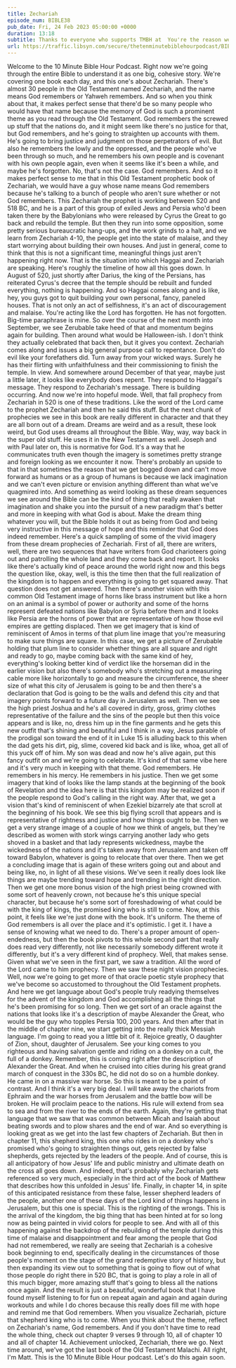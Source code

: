 ```yaml
---
title: Zechariah
episode_num: BIBLE38
pub_date: Fri, 24 Feb 2023 05:00:00 +0000
duration: 13:18
subtitle: Thanks to everyone who supports TMBH at  You're the reason we can all do this together!  Music written and performed by 
url: https://traffic.libsyn.com/secure/thetenminutebiblehourpodcast/BIBLE38_-_Zechariah.mp3
---
```


 Welcome to the 10 Minute Bible Hour Podcast. Right now we're going through the entire Bible to understand it as one big, cohesive story. We're covering one book each day, and this one's about Zechariah. There's almost 30 people in the Old Testament named Zechariah, and the name means God remembers or Yahweh remembers. And so when you think about that, it makes perfect sense that there'd be so many people who would have that name because the memory of God is such a prominent theme as you read through the Old Testament. God remembers the screwed up stuff that the nations do, and it might seem like there's no justice for that, but God remembers, and he's going to straighten up accounts with them. He's going to bring justice and judgment on those perpetrators of evil. But also he remembers the lowly and the oppressed, and the people who've been through so much, and he remembers his own people and is covenant with his own people again, even when it seems like it's been a while, and maybe he's forgotten. No, that's not the case. God remembers. And so it makes perfect sense to me that in this Old Testament prophetic book of Zechariah, we would have a guy whose name means God remembers because he's talking to a bunch of people who aren't sure whether or not God remembers. This Zechariah the prophet is working between 520 and 518 BC, and he is a part of this group of exiled Jews and Persia who'd been taken there by the Babylonians who were released by Cyrus the Great to go back and rebuild the temple. But then they run into some opposition, some pretty serious bureaucratic hang-ups, and the work grinds to a halt, and we learn from Zechariah 4-10, the people get into the state of malaise, and they start worrying about building their own houses. And just in general, come to think that this is not a significant time, meaningful things just aren't happening right now. That is the situation into which Haggai and Zechariah are speaking. Here's roughly the timeline of how all this goes down. In August of 520, just shortly after Darius, the king of the Persians, has reiterated Cyrus's decree that the temple should be rebuilt and funded everything, nothing is happening. And so Haggai comes along and is like, hey, you guys got to quit building your own personal, fancy, paneled houses. That is not only an act of selfishness, it's an act of discouragement and malaise. You're acting like the Lord has forgotten. He has not forgotten. Big-time paraphrase is mine. So over the course of the next month into September, we see Zerubable take heed of that and momentum begins again for building. Then around what would be Halloween-ish. I don't think they actually celebrated that back then, but it gives you context. Zechariah comes along and issues a big general purpose call to repentance. Don't do evil like your forefathers did. Turn away from your wicked ways. Surely he has their flirting with unfaithfulness and their commissioning to finish the temple. In view. And somewhere around December of that year, maybe just a little later, it looks like everybody does repent. They respond to Haggai's message. They respond to Zechariah's message. There is building occurring. And now we're into hopeful mode. Well, that fall prophecy from Zechariah in 520 is one of these traditions. Like the word of the Lord came to the prophet Zechariah and then he said this stuff. But the next chunk of prophecies we see in this book are really different in character and that they are all born out of a dream. Dreams are weird and as a result, these look weird, but God uses dreams all throughout the Bible. Way, way, way back in the super old stuff. He uses it in the New Testament as well. Joseph and with Paul later on, this is normative for God. It's a way that he communicates truth even though the imagery is sometimes pretty strange and foreign looking as we encounter it now. There's probably an upside to that in that sometimes the reason that we get bogged down and can't move forward as humans or as a group of humans is because we lack imagination and we can't even picture or envision anything different than what we've quagmired into. And something as weird looking as these dream sequences we see around the Bible can be the kind of thing that really awaken that imagination and shake you into the pursuit of a new paradigm that's better and more in keeping with what God is about. Make the dream thing whatever you will, but the Bible holds it out as being from God and being very instructive in this message of hope and this reminder that God does indeed remember. Here's a quick sampling of some of the vivid imagery from these dream prophecies of Zechariah. First of all, there are writers, well, there are two sequences that have writers from God charioteers going out and patrolling the whole land and they come back and report. It looks like there's actually kind of peace around the world right now and this begs the question like, okay, well, is this the time then that the full realization of the kingdom is to happen and everything is going to get squared away. That question does not get answered. Then there's another vision with this common Old Testament image of horns like brass instrument but like a horn on an animal is a symbol of power or authority and some of the horns represent defeated nations like Babylon or Syria before them and it looks like Persia are the horns of power that are representative of how those evil empires are getting displaced. Then we get imagery that is kind of reminiscent of Amos in terms of that plum line image that you're measuring to make sure things are square. In this case, we get a picture of Zerubable holding that plum line to consider whether things are all square and right and ready to go, maybe coming back with the same kind of hey, everything's looking better kind of verdict like the horseman did in the earlier vision but also there's somebody who's stretching out a measuring cable more like horizontally to go and measure the circumference, the sheer size of what this city of Jerusalem is going to be and then there's a declaration that God is going to be the walls and defend this city and that imagery points forward to a future day in Jerusalem as well. Then we see the high priest Joshua and he's all covered in dirty, gross, grimy clothes representative of the failure and the sins of the people but then this voice appears and is like, no, dress him up in the fine garments and he gets this new outfit that's shining and beautiful and I think in a way, Jesus parable of the prodigal son toward the end of it in Luke 15 is alluding back to this when the dad gets his dirt, pig, slime, covered kid back and is like, whoa, get all of this yuck off of him. My son was dead and now he's alive again, put this fancy outfit on and we're going to celebrate. It's kind of that same vibe here and it's very much in keeping with that theme. God remembers. He remembers in his mercy. He remembers in his justice. Then we get some imagery that kind of looks like the lamp stands at the beginning of the book of Revelation and the idea here is that this kingdom may be realized soon if the people respond to God's calling in the right way. After that, we get a vision that's kind of reminiscent of when Ezekiel bizarrely ate that scroll at the beginning of his book. We see this big flying scroll that appears and is representative of rightness and justice and how things ought to be. Then we get a very strange image of a couple of how we think of angels, but they're described as women with stork wings carrying another lady who gets shoved in a basket and that lady represents wickedness, maybe the wickedness of the nations and it's taken away from Jerusalem and taken off toward Babylon, whatever is going to relocate that over there. Then we get a concluding image that is again of these writers going out and about and being like, no, in light of all these visions. We've seen it really does look like things are maybe trending toward hope and trending in the right direction. Then we get one more bonus vision of the high priest being crowned with some sort of heavenly crown, not because he's this unique special character, but because he's some sort of foreshadowing of what could be with the king of kings, the promised king who is still to come. Now, at this point, it feels like we're just done with the book. It's uniform. The theme of God remembers is all over the place and it's optimistic. I get it. I have a sense of knowing what we need to do. There's a proper amount of open-endedness, but then the book pivots to this whole second part that really does read very differently, not like necessarily somebody different wrote it differently, but it's a very different kind of prophecy. Well, that makes sense. Given what we've seen in the first part, we saw a tradition. All the word of the Lord came to him prophecy. Then we saw these night vision prophecies. Well, now we're going to get more of that oracle poetic style prophecy that we've become so accustomed to throughout the Old Testament prophets. And here we get language about God's people truly readying themselves for the advent of the kingdom and God accomplishing all the things that he's been promising for so long. Then we get sort of an oracle against the nations that looks like it's a description of maybe Alexander the Great, who would be the guy who topples Persia 100, 200 years. And then after that in the middle of chapter nine, we start getting into the really thick Messiah language. I'm going to read you a little bit of it. Rejoice greatly, O daughter of Zion, shout, daughter of Jerusalem. See your king comes to you righteous and having salvation gentle and riding on a donkey on a cult, the full of a donkey. Remember, this is coming right after the description of Alexander the Great. And when he cruised into cities during his great grand march of conquest in the 330s BC, he did not do so on a humble donkey. He came in on a massive war horse. So this is meant to be a point of contrast. And I think it's a very big deal. I will take away the chariots from Ephraim and the war horses from Jerusalem and the battle bow will be broken. He will proclaim peace to the nations. His rule will extend from sea to sea and from the river to the ends of the earth. Again, they're getting that language that we saw that was common between Micah and Isaiah about beating swords and to plow shares and the end of war. And so everything is looking great as we get into the last few chapters of Zechariah. But then in chapter 11, this shepherd king, this one who rides in on a donkey who's promised who's going to straighten things out, gets rejected by false shepherds, gets rejected by the leaders of the people. And of course, this is all anticipatory of how Jesus' life and public ministry and ultimate death on the cross all goes down. And indeed, that's probably why Zechariah gets referenced so very much, especially in the third act of the book of Matthew that describes how this unfolded in Jesus' life. Finally, in chapter 14, in spite of this anticipated resistance from these false, lesser shepherd leaders of the people, another one of these days of the Lord kind of things happens in Jerusalem, but this one is special. This is the righting of the wrongs. This is the arrival of the kingdom, the big thing that has been hinted at for so long now as being painted in vivid colors for people to see. And with all of this happening against the backdrop of the rebuilding of the temple during this time of malaise and disappointment and fear among the people that God had not remembered, we really are seeing that Zechariah is a cohesive book beginning to end, specifically dealing in the circumstances of those people's moment on the stage of the grand redemptive story of history, but then expanding its view out to something that is going to flow out of what those people do right there in 520 BC, that is going to play a role in all of this much bigger, more amazing stuff that's going to bless all the nations once again. And the result is just a beautiful, wonderful book that I have found myself listening to for fun on repeat again and again and again during workouts and while I do chores because this really does fill me with hope and remind me that God remembers. When you visualize Zechariah, picture that shepherd king who is to come. When you think about the theme, reflect on Zechariah's name, God remembers. And if you don't have time to read the whole thing, check out chapter 9 verses 9 through 10, all of chapter 10 and all of chapter 14. Achievement unlocked, Zechariah, there we go. Next time around, we've got the last book of the Old Testament Malachi. All right, I'm Matt. This is the 10 Minute Bible Hour podcast. Let's do this again soon.